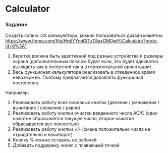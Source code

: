 # Calculator

### Задание

Создать копию iOS калькулятора, можно пользоваться дизайн макетом:
https://www.figma.com/file/HgtlYYmiGITzT8axGM0wFf/Calculator?node-id=0%3A1

1. Верстка должна быть адаптивной под разные устройства и размеры экрана (дополнительным плюсом будет если, это будет адекватно выглядеть как в потертной так и в горизонтальной ориентации)
2. Весь функционал калькулятора реализовать в отведенное время невозможно. Поэтому предлагается добавлять функционал постепенно.

Например:

1. Реализовать работу всех основных кнопок (деление / умножение / вычитание / сложение / равно)
2. Реализовать работу кнопки очистки введенного числа AC/C (одно нажатие сбрасывается текущее число, второе нажатие сбрасывается все полностью)
3. Реализовать работу кнопки +/- (смена положительно числа на отрицательно и наооборот)
4. Кнопку % можно оставить не рабочей
5. Добавить поддержку чисел с плавающей точкой
